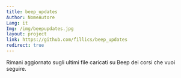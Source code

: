 ```yaml
---
title: beep_updates
Author: NomeAutore
Lang: it
Img: /img/beepupdates.jpg
layout: project
link: https://github.com/fillics/beep_updates
redirect: true
---
```

Rimani aggiornato sugli ultimi file caricati su Beep dei corsi che vuoi seguire.
